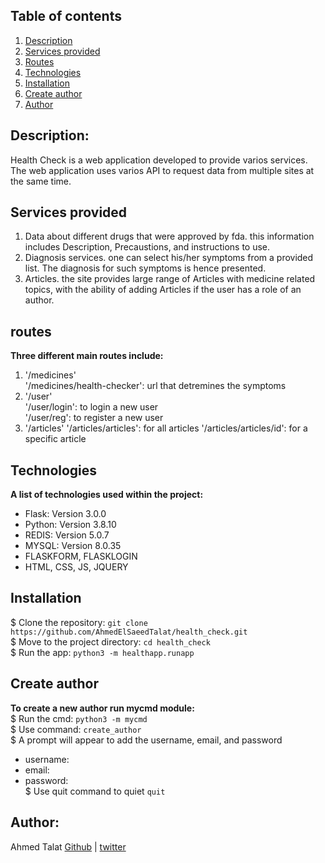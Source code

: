 ## Table of contents
1. [Description](#description)
2. [Services provided](#services-provided)
3. [Routes](#routes)
4. [Technologies](#technologies)
5. [Installation](#installation)
6. [Create author](#create-author)
7. [Author](#author)

## Description:
Health Check is a web application developed to provide varios services. The web application uses varios API to request data from multiple sites at the same time.

## Services provided
1. Data about different drugs that were approved by fda. this information includes Description, Precaustions, and instructions to use. 
2. Diagnosis services. one can select his/her symptoms from a provided list. The diagnosis for such symptoms is hence presented.
3. Articles. the site provides large range of Articles with medicine related topics, with the ability of adding Articles if the user has a role of an author. 

## routes
**Three different main routes include:**  
1. '/medicines'  
    '/medicines/health-checker': url that detremines the symptoms
2. '/user'  
    '/user/login': to login a new user  
    '/user/reg': to register a new user
3. '/articles'
    '/articles/articles': for all articles
    '/articles/articles/id': for a specific article

## Technologies
**A list of technologies used within the project:**  
* Flask: Version 3.0.0
* Python: Version 3.8.10 
* REDIS: Version 5.0.7
* MYSQL: Version  8.0.35
* FLASKFORM, FLASKLOGIN
* HTML, CSS, JS, JQUERY

## Installation
$ Clone the repository: `git clone https://github.com/AhmedElSaeedTalat/health_check.git`  
$ Move to the project directory: `cd health_check`  
$ Run the app: `python3 -m healthapp.runapp`

## Create author
**To create a new author run mycmd module:**  
$ Run the cmd: `python3 -m mycmd`  
$ Use command: `create_author`   
$ A prompt will appear to add the username, email, and password  
* username:  
* email:  
* password:   
$ Use quit command to quiet `quit`  

## Author:
Ahmed Talat [Github](https://github.com/AhmedElSaeedTalat) | [twitter](https://twitter.com/AhmedElsaeed105)
